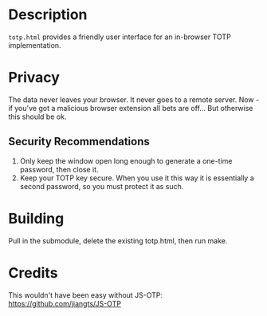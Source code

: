 # Description

`totp.html` provides a friendly user interface for an in-browser TOTP implementation.

# Privacy

The data never leaves your browser.  It never goes to a remote server.  Now - if you've got a malicious browser extension all bets are off...  But otherwise this should be ok.

## Security Recommendations

1. Only keep the window open long enough to generate a one-time password, then close it.
2. Keep your TOTP key secure.  When you use it this way it is essentially a second password, so you must protect it as such.

# Building

Pull in the submodule, delete the existing totp.html, then run make.

# Credits

This wouldn't have been easy without JS-OTP: https://github.com/jiangts/JS-OTP
